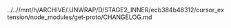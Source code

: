 ../..//mnt/h/ARCHIVE/.UNWRAP/D/STAGE2_INNER/ecb384b48312/cursor_extension/node_modules/get-proto/CHANGELOG.md